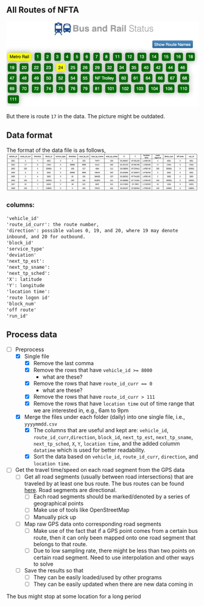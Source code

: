 
## All Routes of NFTA

[![All Routes](images/all_routes.jpg)](http://metro.nfta.com/)

But there is route `17` in the data. The picture might be outdated.


## Data format

The format of the data file is as follows,
![Data Format](images/Data_Feed.PNG)


### columns:

    'vehicle_id'
    'route_id_curr': the route number,
    'direction': possible values 0, 19, and 20, where 19 may denote inbound, and 20 for outbound.
    'block_id'
    'service_type'
    'deviation'
    'next_tp_est':
    'next_tp_sname':
    'next_tp_sched':
    'X': latitude
    'Y': longitude
    'location time':
    'route logon id'
    'block_num'
    'off route'
    'run_id'


## Process data

- [ ] Preprocess
  - [x] Single file
    - [x] Remove the last comma
    - [x] Remove the rows that have `vehicle_id >= 8000`
      - what are these?
    - [x] Remove the rows that have `route_id_curr == 0`
        - what are these?
    - [x] Remove the rows that have `route_id_curr > 111`
    - [x] Remove the rows that have `location time` out of time range that we are interested in, e.g., 6am to 9pm
  - [x] Merge the files under each folder (daily) into one single file, i.e., `yyyymmdd.csv`
    - [x] The columns that are useful and kept are: `vehicle_id`, `route_id_curr`,`direction`, `block_id`, `next_tp_est`, `next_tp_sname`, `next_tp_sched`, `X`, `Y`, `location time`, and the added columm `datatime` which is used for better readability.
    - [x] Sort the data based on `vehicle_id`, `route_id_curr`, `direction`, and `location time`.
- [ ] Get the travel time/speed on each road segment from the GPS data
  - [ ] Get all road segments (usually between road intersections) that are traveled by at least one bus route. The bus routes can be found [here](https://metro.nfta.com/). Road segments are directional.
    - [ ] Each road segments should be marked/denoted by a series of geographical points
    - [ ] Make use of tools like OpenStreetMap
    - [ ] Manually pick up
  - [ ] Map raw GPS data onto corresponding road segments
     - [ ] Make use of the fact that if a GPS point comes from a certain bus route, then it can only been mapped onto one road segment that belongs to that route.
     - [ ] Due to low sampling rate, there might be less than two points on certain road segment. Need to use interpolation and other ways to solve
  - [ ] Save the results so that
    - [ ] They can be easily loaded/used by other programs
    - [ ] They can be easily updated when there are new data coming in

The bus might stop at some location for a long period
